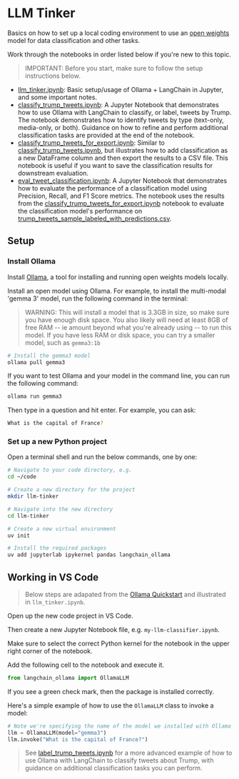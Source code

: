 # LLM Tinker

Basics on how to set up a local coding environment to use an [open weights](https://opensource.org/ai/open-weights) model for data classification and other tasks.

Work through the notebooks in order listed below if you're new to this topic.

> IMPORTANT: Before you start, make sure to follow the setup instructions below.

- [llm_tinker.ipynb](llm_tinker.ipynb): Basic setup/usage of Ollama + LangChain in Jupyter, and some important notes.
- [classify_trump_tweets.ipynb](classify_trump_tweets.ipynb): A Jupyter Notebook that demonstrates how to use Ollama with LangChain to classify, or label, tweets by Trump. The notebook demonstrates how to identify tweets by type (text-only, media-only, or both). Guidance on how to refine and perform additional classification tasks are provided at the end of the notebook.
- [classify_trump_tweets_for_export.ipynb](classify_trump_tweets_for_export.ipynb): Similar to [classify_trump_tweets.ipynb](classify_trump_tweets.ipynb), but illustrates how to add classification as a new DataFrame column and then  export the results to a CSV file. This notebook is useful if you want to save the classification results for downstream evaluation.
- [eval_tweet_classification.ipynb](eval_tweet_classification.ipynb): A Jupyter Notebook that demonstrates how to evaluate the performance of a classification model using Precision, Recall, and F1 Score metrics. The notebook uses the results from the [classify_trump_tweets_for_export.ipynb](classify_trump_tweets_for_export.ipynb) notebook to evaluate the classification model's performance on [trump_tweets_sample_labeled_with_predictions.csv](trump_tweets_sample_labeled_with_predictions.csv).

## Setup

### Install Ollama

Install [Ollama](https://github.com/ollama/ollama?tab=readme-ov-file#ollama), a tool for installing and running open weights models locally.

Install an open model using Ollama. For example, to install the
multi-modal 'gemma 3' model, run the following command in the terminal:

> WARNING: This will install a model that is 3.3GB in size, so make sure you have enough disk space.
> You also likely will need at least 8GB of free RAM -- ie amount beyond what you're already using
> -- to run this model. If
> you have less RAM or disk space, you can try a smaller model, such as `gemma3:1b`

```bash
# Install the gemma3 model
ollama pull gemma3
```

If you want to test Ollama and your model in the command line,
you can run the following command:

```bash
ollama run gemma3
```

Then type in a question and hit enter. For example, you can ask:

```bash
What is the capital of France?
```

### Set up a new Python project

Open a terminal shell and run the below commands, one by one:

```bash
# Navigate to your code directory, e.g.
cd ~/code

# Create a new directory for the project
mkdir llm-tinker

# Navigate into the new directory
cd llm-tinker

# Create a new virtual environment
uv init

# Install the required packages
uv add jupyterlab ipykernel pandas langchain_ollama
```

## Working in VS Code

> Below steps are adapated from the [Ollama Quickstart](https://python.langchain.com/docs/how_to/local_llms/#quickstart) and illustrated in `llm_tinker.ipynb`.

Open up the new code project in VS Code.

Then create a new Jupyter Notebook file, e.g. `my-llm-classifier.ipynb`.

Make sure to select the correct Python kernel for the notebook in the upper right corner of the notebook.

Add the following cell to the notebook and execute it.

```python
from langchain_ollama import OllamaLLM
```

If you see a green check mark, then the package is installed correctly.

Here's a simple example of how to use the `OllamaLLM` class to invoke a model:

```python
# Note we're specifying the name of the model we installed with Ollama
llm = OllamaLLM(model="gemma3")
llm.invoke("What is the capital of France?")
```

> See [label_trump_tweets.ipynb](label_trump_tweets.ipynb) for a more advanced example of how to use Ollama with LangChain to classify tweets about Trump, with guidance on additional classification tasks you can perform.


